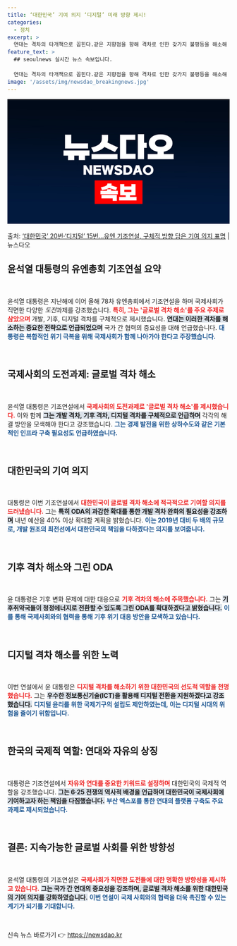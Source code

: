 ```yaml
---
title: ‘대한민국’ 기여 의지 ‘디지털’ 미래 방향 제시!
categories:
  - 정치
excerpt: >
  연대는 격차의 타개책으로 꼽힌다.같은 지향점을 향해 격차로 인한 갖가지 불평등을 해소해 나간다.특히 국가 간…
feature_text: >
  ## seoulnews 실시간 뉴스 속보입니다.

  연대는 격차의 타개책으로 꼽힌다.같은 지향점을 향해 격차로 인한 갖가지 불평등을 해소해 나간다.특히 국가 간…
image: '/assets/img/newsdao_breakingnews.jpg'
---
```


![뉴스다오 속보](/assets/img/newsdao_breakingnews.jpg)

<p>출처: <a href="https://newsdao.kr/2031" rel="dofollow">‘대한민국’ 20번·‘디지털’ 15번…유엔 기조연설, 구체적 방향 담은 기여 의지 표명</a> | 뉴스다오</p>

<h2 data-ke-size="size26">윤석열 대통령의 유엔총회 기조연설 요약</h2>

<p data-ke-size="size16">&nbsp;</p>

윤석열 대통령은 지난해에 이어 올해 78차 유엔총회에서 기조연설을 하며 국제사회가 직면한 다양한 *도전*과제를 강조했습니다. <b><span style="color: #ee2323;">특히, 그는 '글로벌 격차 해소'를 주요 주제로 삼았으며</span></b> 개발, 기후, 디지털 격차를 구체적으로 제시했습니다. <b><span style="background-color: #21538527;">연대는 이러한 격차를 해소하는 중요한 전략으로 언급되었으며</span></b> 국가 간 협력의 중요성을 대해 언급했습니다. <b><span style="color: #1a5490;">대통령은 복합적인 위기 극복을 위해 국제사회가 함께 나아가야 한다고 주장했습니다.</span></b>

<p data-ke-size="size16">&nbsp;</p>

<h2 data-ke-size="size26">국제사회의 도전과제: 글로벌 격차 해소</h2>

<p data-ke-size="size16">&nbsp;</p>

윤석열 대통령은 기조연설에서 <b><span style="color: #ee2323;">국제사회의 도전과제로 '글로벌 격차 해소'를 제시했습니다.</span></b> 이와 함께 <b><span style="background-color: #21538527;">그는 개발 격차, 기후 격차, 디지털 격차를 구체적으로 언급하며</span></b> 각각의 해결 방안을 모색해야 한다고 강조했습니다. <b><span style="color: #1a5490;">그는 경제 발전을 위한 상하수도와 같은 기본적인 인프라 구축 필요성도 언급하였습니다.</span></b>

<p data-ke-size="size16">&nbsp;</p>

<h2 data-ke-size="size26">대한민국의 기여 의지</h2>

<p data-ke-size="size16">&nbsp;</p>

대통령은 이번 기조연설에서 <b><span style="color: #ee2323;">대한민국이 글로벌 격차 해소에 적극적으로 기여할 의지를 드러냈습니다.</span></b> 그는 <b><span style="background-color: #21538527;">특히 ODA의 과감한 확대를 통한 개발 격차 완화의 필요성을 강조하며</span></b> 내년 예산을 40% 이상 확대할 계획을 밝혔습니다. <b><span style="color: #1a5490;">이는 2019년 대비 두 배의 규모로, 개발 원조의 최전선에서 대한민국의 책임을 다하겠다는 의지를 보여줍니다.</span></b>

<p data-ke-size="size16">&nbsp;</p>

<h2 data-ke-size="size26">기후 격차 해소와 그린 ODA</h2>

<p data-ke-size="size16">&nbsp;</p>

윤 대통령은 기후 변화 문제에 대한 대응으로 <b><span style="color: #ee2323;">기후 격차의 해소에 주목했습니다.</span></b> 그는 <b><span style="background-color: #21538527;">기후취약국들이 청정에너지로 전환할 수 있도록 그린 ODA를 확대하겠다고 밝혔습니다.</span></b> <b><span style="color: #1a5490;">이를 통해 국제사회와의 협력을 통해 기후 위기 대응 방안을 모색하고 있습니다.</span></b>

<p data-ke-size="size16">&nbsp;</p>

<h2 data-ke-size="size26">디지털 격차 해소를 위한 노력</h2>

<p data-ke-size="size16">&nbsp;</p>

이번 연설에서 윤 대통령은 <b><span style="color: #ee2323;">디지털 격차를 해소하기 위한 대한민국의 선도적 역할을 천명했습니다.</span></b> 그는 <b><span style="background-color: #21538527;">우수한 정보통신기술(ICT)을 활용해 디지털 전환을 지원하겠다고 강조했습니다.</span></b> <b><span style="color: #1a5490;">디지털 윤리를 위한 국제기구의 설립도 제안하였는데, 이는 디지털 시대의 위험을 줄이기 위함입니다.</span></b>

<p data-ke-size="size16">&nbsp;</p>

<h2 data-ke-size="size26">한국의 국제적 역할: 연대와 자유의 상징</h2>

<p data-ke-size="size16">&nbsp;</p>

대통령은 기조연설에서 <b><span style="color: #ee2323;">자유와 연대를 중요한 키워드로 설정하며</span></b> 대한민국의 국제적 역할을 강조했습니다. <b><span style="background-color: #21538527;">그는 6·25 전쟁의 역사적 배경을 언급하며 대한민국이 국제사회에 기여하고자 하는 책임을 다짐했습니다.</span></b> <b><span style="color: #1a5490;">부산 엑스포를 통한 연대의 플랫폼 구축도 주요 과제로 제시되었습니다.</span></b>

<p data-ke-size="size16">&nbsp;</p>

<h2 data-ke-size="size26">결론: 지속가능한 글로벌 사회를 위한 방향성</h2>

<p data-ke-size="size16">&nbsp;</p>

윤석열 대통령의 기조연설은 <b><span style="color: #ee2323;">국제사회가 직면한 도전들에 대한 명확한 방향성을 제시하고 있습니다.</span></b> <b><span style="background-color: #21538527;">그는 국가 간 연대의 중요성을 강조하며, 글로벌 격차 해소를 위한 대한민국의 기여 의지를 강화하였습니다.</span></b> <b><span style="color: #1a5490;">이번 연설이 국제 사회와의 협력을 더욱 촉진할 수 있는 계기가 되기를 기대합니다.</span></b>

<p data-ke-size="size16">&nbsp;</p> 

신속 뉴스 바로가기 👉 <a href="https://newsdao.kr" rel="dofollow">https://newsdao.kr</a>


